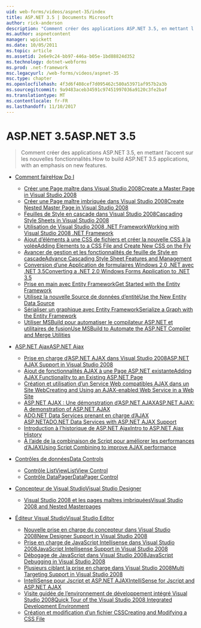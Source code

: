```yaml
---
uid: web-forms/videos/aspnet-35/index
title: ASP.NET 3.5 | Documents Microsoft
author: rick-anderson
description: "Comment créer des applications ASP.NET 3.5, en mettant l’accent sur les nouvelles fonctionnalités."
ms.author: aspnetcontent
manager: wpickett
ms.date: 10/05/2011
ms.topic: article
ms.assetid: 2e6e9c24-bb97-446a-b05e-1bd88824d352
ms.technology: dotnet-webforms
ms.prod: .net-framework
msc.legacyurl: /web-forms/videos/aspnet-35
msc.type: chapter
ms.openlocfilehash: 4f3d6f408cef7d095462c580a53971af957b2a3b
ms.sourcegitcommit: 9a9483aceb34591c97451997036a9120c3fe2baf
ms.translationtype: MT
ms.contentlocale: fr-FR
ms.lasthandoff: 11/10/2017
---
```

<a name="aspnet-35"></a><span data-ttu-id="1bcdc-103">ASP.NET 3.5</span><span class="sxs-lookup"><span data-stu-id="1bcdc-103">ASP.NET 3.5</span></span>
====================
> <span data-ttu-id="1bcdc-104">Comment créer des applications ASP.NET 3.5, en mettant l’accent sur les nouvelles fonctionnalités.</span><span class="sxs-lookup"><span data-stu-id="1bcdc-104">How to build ASP.NET 3.5 applications, with an emphasis on new features.</span></span>


- [<span data-ttu-id="1bcdc-105">Comment faire</span><span class="sxs-lookup"><span data-stu-id="1bcdc-105">How Do I</span></span>](how-do-i/index.md)

    - [<span data-ttu-id="1bcdc-106">Créer une Page maître dans Visual Studio 2008</span><span class="sxs-lookup"><span data-stu-id="1bcdc-106">Create a Master Page in Visual Studio 2008</span></span>](how-do-i/how-do-i-create-a-master-page-in-visual-studio-2008.md)
    - [<span data-ttu-id="1bcdc-107">Créer une Page maître imbriquée dans Visual Studio 2008</span><span class="sxs-lookup"><span data-stu-id="1bcdc-107">Create Nested Master Page in Visual Studio 2008</span></span>](how-do-i/how-do-i-create-nested-master-page-in-visual-studio-2008.md)
    - [<span data-ttu-id="1bcdc-108">Feuilles de Style en cascade dans Visual Studio 2008</span><span class="sxs-lookup"><span data-stu-id="1bcdc-108">Cascading Style Sheets in Visual Studio 2008</span></span>](how-do-i/how-do-i-cascading-style-sheets-in-visual-studio-2008.md)
    - [<span data-ttu-id="1bcdc-109">Utilisation de Visual Studio 2008 .NET Framework</span><span class="sxs-lookup"><span data-stu-id="1bcdc-109">Working with Visual Studio 2008 .NET Framework</span></span>](how-do-i/how-do-i-working-with-visual-studio-2008-net-framework.md)
    - [<span data-ttu-id="1bcdc-110">Ajout d’éléments à une CSS de fichiers et créer la nouvelle CSS à la volée</span><span class="sxs-lookup"><span data-stu-id="1bcdc-110">Adding Elements to a CSS File and Create New CSS on the Fly</span></span>](how-do-i/how-do-i-adding-elements-to-a-css-file-and-create-new-css-on-the-fly.md)
    - [<span data-ttu-id="1bcdc-111">Avancer de gestion et les fonctionnalités de feuille de Style en cascade</span><span class="sxs-lookup"><span data-stu-id="1bcdc-111">Advance Cascading Style Sheet Features and Management</span></span>](how-do-i/how-do-i-advance-cascading-style-sheet-features-and-management.md)
    - [<span data-ttu-id="1bcdc-112">Conversion d’une Application de formulaires Windows 2.0 .NET avec .NET 3.5</span><span class="sxs-lookup"><span data-stu-id="1bcdc-112">Converting a .NET 2.0 Windows Forms Application to .NET 3.5</span></span>](how-do-i/how-do-i-converting-a-net-20-windows-forms-application-to-net-35.md)
    - [<span data-ttu-id="1bcdc-113">Prise en main avec Entity Framework</span><span class="sxs-lookup"><span data-stu-id="1bcdc-113">Get Started with the Entity Framework</span></span>](how-do-i/how-do-i-get-started-with-the-entity-framework.md)
    - [<span data-ttu-id="1bcdc-114">Utilisez la nouvelle Source de données d’entité</span><span class="sxs-lookup"><span data-stu-id="1bcdc-114">Use the New Entity Data Source</span></span>](how-do-i/how-do-i-use-the-new-entity-data-source.md)
    - [<span data-ttu-id="1bcdc-115">Sérialiser un graphique avec Entity Framework</span><span class="sxs-lookup"><span data-stu-id="1bcdc-115">Serialize a Graph with the Entity Framework</span></span>](how-do-i/how-do-i-serialize-a-graph-with-the-entity-framework.md)
    - [<span data-ttu-id="1bcdc-116">Utiliser MSBuild pour automatiser le compilateur ASP.NET et utilitaires de fusion</span><span class="sxs-lookup"><span data-stu-id="1bcdc-116">Use MSBuild to Automate the ASP.NET Compiler and Merge Utilities</span></span>](how-do-i/how-do-i-use-msbuild-to-automate-the-aspnet-compiler-and-merge-utilities.md)
- [<span data-ttu-id="1bcdc-117">ASP.NET Ajax</span><span class="sxs-lookup"><span data-stu-id="1bcdc-117">ASP.NET Ajax</span></span>](aspnet-ajax/index.md)

    - [<span data-ttu-id="1bcdc-118">Prise en charge d’ASP.NET AJAX dans Visual Studio 2008</span><span class="sxs-lookup"><span data-stu-id="1bcdc-118">ASP.NET AJAX Support in Visual Studio 2008</span></span>](aspnet-ajax/aspnet-ajax-support-in-visual-studio-2008.md)
    - [<span data-ttu-id="1bcdc-119">Ajout de fonctionnalités AJAX à une Page ASP.NET existante</span><span class="sxs-lookup"><span data-stu-id="1bcdc-119">Adding AJAX Functionality to an Existing ASP.NET Page</span></span>](aspnet-ajax/adding-ajax-functionality-to-an-existing-aspnet-page.md)
    - [<span data-ttu-id="1bcdc-120">Création et utilisation d’un Service Web compatibles AJAX dans un Site Web</span><span class="sxs-lookup"><span data-stu-id="1bcdc-120">Creating and Using an AJAX-enabled Web Service in a Web Site</span></span>](aspnet-ajax/creating-and-using-an-ajax-enabled-web-service-in-a-web-site.md)
    - [<span data-ttu-id="1bcdc-121">ASP.NET AJAX : Une démonstration d’ASP.NET AJAX</span><span class="sxs-lookup"><span data-stu-id="1bcdc-121">ASP.NET AJAX: A demonstration of ASP.NET AJAX</span></span>](aspnet-ajax/aspnet-ajax-a-demonstration-of-aspnet-ajax.md)
    - [<span data-ttu-id="1bcdc-122">ADO.NET Data Services prenant en charge d’AJAX ASP.NET</span><span class="sxs-lookup"><span data-stu-id="1bcdc-122">ADO.NET Data Services with ASP.NET AJAX Support</span></span>](aspnet-ajax/adonet-data-services-with-aspnet-ajax-support.md)
    - [<span data-ttu-id="1bcdc-123">Introduction à l’historique de ASP.NET Ajax</span><span class="sxs-lookup"><span data-stu-id="1bcdc-123">Intro to ASP.NET Ajax History</span></span>](aspnet-ajax/introduction-to-aspnet-ajax-history.md)
    - [<span data-ttu-id="1bcdc-124">À l’aide de la combinaison de Script pour améliorer les performances d’AJAX</span><span class="sxs-lookup"><span data-stu-id="1bcdc-124">Using Script Combining to improve AJAX performance</span></span>](aspnet-ajax/using-script-combining-to-improve-ajax-performance.md)
- [<span data-ttu-id="1bcdc-125">Contrôles de données</span><span class="sxs-lookup"><span data-stu-id="1bcdc-125">Data Controls</span></span>](data-controls/index.md)

    - [<span data-ttu-id="1bcdc-126">Contrôle ListView</span><span class="sxs-lookup"><span data-stu-id="1bcdc-126">ListView Control</span></span>](data-controls/the-listview-control.md)
    - [<span data-ttu-id="1bcdc-127">Contrôle DataPager</span><span class="sxs-lookup"><span data-stu-id="1bcdc-127">DataPager Control</span></span>](data-controls/the-datapager-control.md)
- [<span data-ttu-id="1bcdc-128">Concepteur de Visual Studio</span><span class="sxs-lookup"><span data-stu-id="1bcdc-128">Visual Studio Designer</span></span>](visual-studio-designer/index.md)

    - [<span data-ttu-id="1bcdc-129">Visual Studio 2008 et les pages maîtres imbriquées</span><span class="sxs-lookup"><span data-stu-id="1bcdc-129">Visual Studio 2008 and Nested Masterpages</span></span>](visual-studio-designer/visual-studio-2008-and-nested-masterpages.md)
- [<span data-ttu-id="1bcdc-130">Éditeur Visual Studio</span><span class="sxs-lookup"><span data-stu-id="1bcdc-130">Visual Studio Editor</span></span>](visual-studio-editor/index.md)

    - [<span data-ttu-id="1bcdc-131">Nouvelle prise en charge du concepteur dans Visual Studio 2008</span><span class="sxs-lookup"><span data-stu-id="1bcdc-131">New Designer Support in Visual Studio 2008</span></span>](visual-studio-editor/new-designer-support-in-visual-studio-2008.md)
    - [<span data-ttu-id="1bcdc-132">Prise en charge de JavaScript Intellisense dans Visual Studio 2008</span><span class="sxs-lookup"><span data-stu-id="1bcdc-132">JavaScript Intellisense Support in Visual Studio 2008</span></span>](visual-studio-editor/javascript-intellisense-support-in-visual-studio-2008.md)
    - [<span data-ttu-id="1bcdc-133">Débogage de JavaScript dans Visual Studio 2008</span><span class="sxs-lookup"><span data-stu-id="1bcdc-133">JavaScript Debugging in Visual Studio 2008</span></span>](visual-studio-editor/javascript-debugging-in-visual-studio-2008.md)
    - [<span data-ttu-id="1bcdc-134">Plusieurs ciblant la prise en charge dans Visual Studio 2008</span><span class="sxs-lookup"><span data-stu-id="1bcdc-134">Multi Targeting Support in Visual Studio 2008</span></span>](visual-studio-editor/multi-targeting-support-in-visual-studio-2008.md)
    - [<span data-ttu-id="1bcdc-135">IntelliSense pour Jscript et ASP.NET AJAX</span><span class="sxs-lookup"><span data-stu-id="1bcdc-135">IntelliSense for Jscript and ASP.NET AJAX</span></span>](visual-studio-editor/intellisense-for-jscript-and-aspnet-ajax.md)
    - [<span data-ttu-id="1bcdc-136">Visite guidée de l’environnement de développement intégré Visual Studio 2008</span><span class="sxs-lookup"><span data-stu-id="1bcdc-136">Quick Tour of the Visual Studio 2008 Integrated Development Environment</span></span>](visual-studio-editor/quick-tour-of-the-visual-studio-2008-integrated-development-environment.md)
    - [<span data-ttu-id="1bcdc-137">Création et modification d’un fichier CSS</span><span class="sxs-lookup"><span data-stu-id="1bcdc-137">Creating and Modifying a CSS File</span></span>](visual-studio-editor/creating-and-modifying-a-css-file.md)
